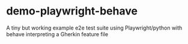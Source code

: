 # demo-playwright-behave
A tiny but working example e2e test suite using Playwright/python with behave interpreting a Gherkin feature file

